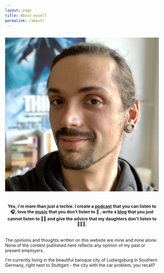 ```yaml
---
layout: page
title: About myself
permalink: /about/
---
```


<br />
<div align="center">
    <img alt="author-image" class="author-image" src="/assets/flowinho.jpg">
    <br />
    <br />
    <h4>Yes, i'm more than just a techie. I create a <a href="https://audiodump.de/">podcast</a> that you can listen to 🎧, love the <a href="https://soundcloud.com/flowinhosmusic/">music</a> that you don't listen to 🙉 , write a <a href="{{ "/" | relative_url }}">blog</a> that you just cannot listen to ✍🏻 and give the advice that my daughters don't listen to 🤦🏻‍♂️.</h4>
    <br />
</div>

<div class="note">
    <span>
    The opinions and thoughts written on this website are mine and mine alone. None of the content published here reflects any opinion of my past or present employers. 
    </span>
</div>

I'm currently living in the beautiful baroque city of Ludwigsburg in Southern Germany, right next to Stuttgart - the city with the car problem, you recall?
